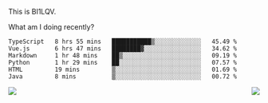 This is BI1LQV.

What am I doing recently?

<!--START_SECTION:waka-->

```text
TypeScript   8 hrs 55 mins   ███████████▒░░░░░░░░░░░░░   45.49 %
Vue.js       6 hrs 47 mins   ████████▓░░░░░░░░░░░░░░░░   34.62 %
Markdown     1 hr 48 mins    ██▒░░░░░░░░░░░░░░░░░░░░░░   09.19 %
Python       1 hr 29 mins    ██░░░░░░░░░░░░░░░░░░░░░░░   07.57 %
HTML         19 mins         ▒░░░░░░░░░░░░░░░░░░░░░░░░   01.69 %
Java         8 mins          ▒░░░░░░░░░░░░░░░░░░░░░░░░   00.72 %
```

<!--END_SECTION:waka-->
<img align="right" src="https://github-readme-stats.vercel.app/api?username=bi1lqv&show_icons=true&count_private=true">

<img src="https://metrics.lecoq.io/bi1lqv?template=classic&base.activity=0&base.community=0&base.repositories=0&base.metadata=0&isocalendar=1&base=header%2C%20activity%2C%20community%2C%20repositories%2C%20metadata&base.indepth=false&base.hireable=false&isocalendar=false&isocalendar.duration=full-year&config.timezone=Asia%2FShanghai">
